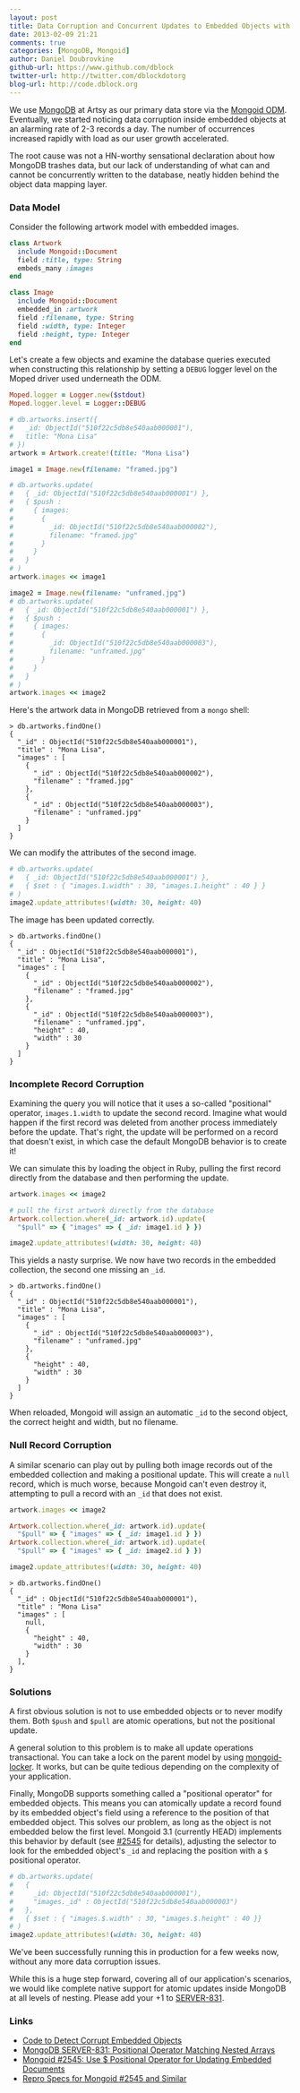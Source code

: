 ```yaml
---
layout: post
title: Data Corruption and Concurrent Updates to Embedded Objects with MongoDB
date: 2013-02-09 21:21
comments: true
categories: [MongoDB, Mongoid]
author: Daniel Doubrovkine
github-url: https://www.github.com/dblock
twitter-url: http://twitter.com/dblockdotorg
blog-url: http://code.dblock.org
---
```


We use [MongoDB](http://www.mongodb.org/) at Artsy as our primary data store via the [Mongoid ODM](http://mongoid.org/). Eventually, we started noticing data corruption inside embedded objects at an alarming rate of 2-3 records a day. The number of occurrences increased rapidly with load as our user growth accelerated.

The root cause was not a HN-worthy sensational declaration about how MongoDB trashes data, but our lack of understanding of what can and cannot be concurrently written to the database, neatly hidden behind the object data mapping layer.

<!-- more -->

### Data Model

Consider the following artwork model with embedded images.

```ruby
class Artwork
  include Mongoid::Document
  field :title, type: String
  embeds_many :images
end

class Image
  include Mongoid::Document
  embedded_in :artwork
  field :filename, type: String
  field :width, type: Integer  
  field :height, type: Integer
end
```

Let's create a few objects and examine the database queries executed when constructing this relationship by setting a `DEBUG` logger level on the Moped driver used underneath the ODM.

```ruby
Moped.logger = Logger.new($stdout)
Moped.logger.level = Logger::DEBUG

# db.artworks.insert({ 
#   _id: ObjectId("510f22c5db8e540aab000001"), 
#   title: "Mona Lisa" 
# })
artwork = Artwork.create!(title: "Mona Lisa")

image1 = Image.new(filename: "framed.jpg")

# db.artworks.update(
#   { _id: ObjectId("510f22c5db8e540aab000001") },
#   { $push : 
#     { images: 
#       { 
#         _id: ObjectId("510f22c5db8e540aab000002"), 
#         filename: "framed.jpg" 
#       }
#     }
#   }
# )
artwork.images << image1

image2 = Image.new(filename: "unframed.jpg")
# db.artworks.update(
#   { _id: ObjectId("510f22c5db8e540aab000001") },
#   { $push : 
#     { images: 
#       { 
#         _id: ObjectId("510f22c5db8e540aab000003"), 
#         filename: "unframed.jpg" 
#       }
#     }
#   }
# )
artwork.images << image2
```

Here's the artwork data in MongoDB retrieved from a `mongo` shell:

```
> db.artworks.findOne()
{
  "_id" : ObjectId("510f22c5db8e540aab000001"),
  "title" : "Mona Lisa",
  "images" : [
    {
      "_id" : ObjectId("510f22c5db8e540aab000002"),
      "filename" : "framed.jpg"
    },
    {
      "_id" : ObjectId("510f22c5db8e540aab000003"),
      "filename" : "unframed.jpg"
    }
  ]
}
```

We can modify the attributes of the second image.

```ruby
# db.artworks.update(
#   { _id: ObjectId("510f22c5db8e540aab000001") }, 
#   { $set : { "images.1.width" : 30, "images.1.height" : 40 } }
# )
image2.update_attributes!(width: 30, height: 40)
```

The image has been updated correctly.

```
> db.artworks.findOne()
{
  "_id" : ObjectId("510f22c5db8e540aab000001"),
  "title" : "Mona Lisa",
  "images" : [
    {
      "_id" : ObjectId("510f22c5db8e540aab000002"),
      "filename" : "framed.jpg"
    },
    {
      "_id" : ObjectId("510f22c5db8e540aab000003"),
      "filename" : "unframed.jpg",
      "height" : 40,
      "width" : 30
    }
  ]
}
```

### Incomplete Record Corruption

Examining the query you will notice that it uses a so-called "positional" operator, `images.1.width` to update the second record. Imagine what would happen if the first record was deleted from another process immediately before the update. That's right, the update will be performed on a record that doesn't exist, in which case the default MongoDB behavior is to create it!

We can simulate this by loading the object in Ruby, pulling the first record directly from the database and then performing the update.

```ruby
artwork.images << image2

# pull the first artwork directly from the database
Artwork.collection.where(_id: artwork.id).update(
  "$pull" => { "images" => { _id: image1.id } })

image2.update_attributes!(width: 30, height: 40)
```

This yields a nasty surprise. We now have two records in the embedded collection, the second one missing an `_id`.

```
> db.artworks.findOne()
{
  "_id" : ObjectId("510f22c5db8e540aab000001"),
  "title" : "Mona Lisa",
  "images" : [
    {
      "_id" : ObjectId("510f22c5db8e540aab000003"),
      "filename" : "unframed.jpg"
    },
    {
      "height" : 40,
      "width" : 30
    }
  ]
}
```

When reloaded, Mongoid will assign an automatic `_id` to the second object, the correct height and width, but no filename.

### Null Record Corruption

A similar scenario can play out by pulling both image records out of the embedded collection and making a positional update. This will create a `null` record, which is much worse, because Mongoid can't even destroy it, attempting to pull a record with an `_id` that does not exist.

```ruby
artwork.images << image2

Artwork.collection.where(_id: artwork.id).update(
  "$pull" => { "images" => { _id: image1.id } })
Artwork.collection.where(_id: artwork.id).update(
  "$pull" => { "images" => { _id: image2.id } })

image2.update_attributes!(width: 30, height: 40)
```

```
> db.artworks.findOne()
{
  "_id" : ObjectId("510f22c5db8e540aab000001"),
  "title" : "Mona Lisa"
  "images" : [
    null,
    {
      "height" : 40,
      "width" : 30
    }
  ],
}
```

### Solutions

A first obvious solution is not to use embedded objects or to never modify them. Both `$push` and `$pull` are atomic operations, but not the positional update.

A general solution to this problem is to make all update operations transactional. You can take a lock on the parent model by using [mongoid-locker](https://github.com/afeld/mongoid-locker). It works, but can be quite tedious depending on the complexity of your application.

Finally, MongoDB supports something called a "positional operator" for embedded objects. This means you can atomically update a record found by its embedded object's field using a reference to the position of that embedded object. This solves our problem, as long as the object is not embedded below the first level. Mongoid 3.1 (currently HEAD) implements this behavior by default (see [#2545](https://github.com/mongoid/mongoid/issues/2545) for details), adjusting the selector to look for the embedded object's `_id` and replacing the position with a `$` positional operator.

```ruby
# db.artworks.update(
#   { 
#     _id: ObjectId("510f22c5db8e540aab000001"), 
#     "images._id" : ObjectId("510f22c5db8e540aab000003") 
#   }, 
#   { $set : { "images.$.width" : 30, "images.$.height" : 40 }}
# )
image2.update_attributes!(width: 30, height: 40)
```

We've been successfully running this in production for a few weeks now, without any more data corruption issues.

While this is a huge step forward, covering all of our application's scenarios, we would like complete native support for atomic updates inside MongoDB at all levels of nesting. Please add your +1 to [SERVER-831](https://jira.mongodb.org/browse/SERVER-831).

### Links

* [Code to Detect Corrupt Embedded Objects](https://gist.github.com/dblock/4699070)
* [MongoDB SERVER-831: Positional Operator Matching Nested Arrays](https://jira.mongodb.org/browse/SERVER-831)
* [Mongoid #2545: Use $ Positional Operator for Updating Embedded Documents](https://github.com/mongoid/mongoid/issues/2545)
* [Repro Specs for Mongoid #2545 and Similar](https://github.com/dblock/mongoid/tree/master-issues/spec/dblock)

